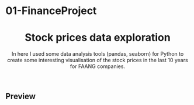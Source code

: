 # 01-FinanceProject

<h1 align="center">
  Stock prices data exploration
</h1>

<p align="center">
  In here I used some data analysis tools (pandas, seaborn) for Python to create some interesting visualisation of the stock prices in the last 10 years for FAANG companies.
</p>

<br />

## Preview


